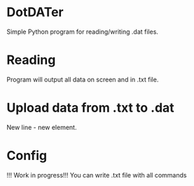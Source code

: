 # DotDATer
Simple Python program for reading/writing .dat files. 

# Reading
Program will output all data on screen and in .txt file.

# Upload data from .txt to .dat
New line - new element.

# Config
!!! Work in progress!!! 
You can write .txt file with all commands


